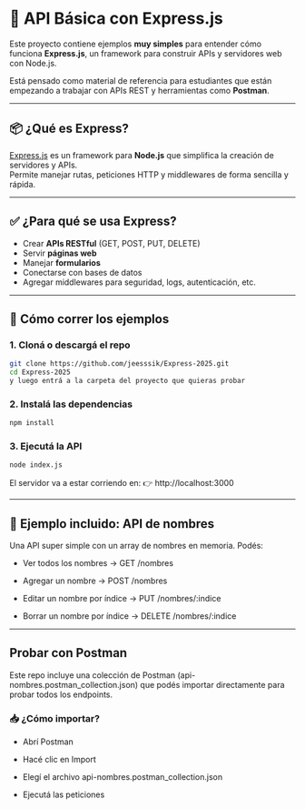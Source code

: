 # 🧪 API Básica con Express.js

Este proyecto contiene ejemplos **muy simples** para entender cómo funciona **Express.js**, un framework para construir APIs y servidores web con Node.js.

Está pensado como material de referencia para estudiantes que están empezando a trabajar con APIs REST y herramientas como **Postman**.

---

## 📦 ¿Qué es Express?

[Express.js](https://expressjs.com/) es un framework para **Node.js** que simplifica la creación de servidores y APIs.  
Permite manejar rutas, peticiones HTTP y middlewares de forma sencilla y rápida.

---

## ✅ ¿Para qué se usa Express?

- Crear **APIs RESTful** (GET, POST, PUT, DELETE)
- Servir **páginas web**
- Manejar **formularios**
- Conectarse con bases de datos
- Agregar middlewares para seguridad, logs, autenticación, etc.

---

## 🚀 Cómo correr los ejemplos

### 1. Cloná o descargá el repo

```bash
git clone https://github.com/jeesssik/Express-2025.git
cd Express-2025
y luego entrá a la carpeta del proyecto que quieras probar
```

### 2. Instalá las dependencias
```bash
npm install
```
### 3. Ejecutá la API
```bash
node index.js
```

El servidor va a estar corriendo en:
👉 http://localhost:3000

---
## 📁 Ejemplo incluido: API de nombres
Una API super simple con un array de nombres en memoria. Podés:

* Ver todos los nombres → GET /nombres

* Agregar un nombre → POST /nombres

* Editar un nombre por índice → PUT /nombres/:indice

* Borrar un nombre por índice → DELETE /nombres/:indice

---

 ## Probar con Postman
Este repo incluye una colección de Postman (api-nombres.postman_collection.json) que podés importar directamente para probar todos los endpoints.

### 📥 ¿Cómo importar?
* Abrí Postman

* Hacé clic en Import

* Elegí el archivo api-nombres.postman_collection.json

* Ejecutá las peticiones

